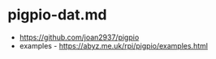 
# pigpio-dat.md

- https://github.com/joan2937/pigpio
- examples - https://abyz.me.uk/rpi/pigpio/examples.html



